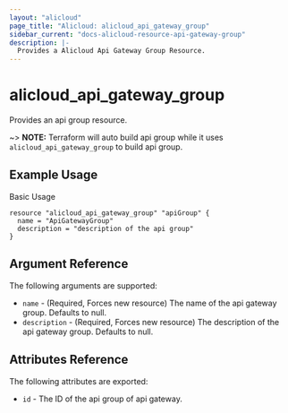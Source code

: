 ```yaml
---
layout: "alicloud"
page_title: "Alicloud: alicloud_api_gateway_group"
sidebar_current: "docs-alicloud-resource-api-gateway-group"
description: |-
  Provides a Alicloud Api Gateway Group Resource.
---
```


# alicloud_api_gateway_group

Provides an api group resource.

~> **NOTE:** Terraform will auto build api group while it uses `alicloud_api_gateway_group` to build api group.

## Example Usage

Basic Usage

```
resource "alicloud_api_gateway_group" "apiGroup" {
  name = "ApiGatewayGroup"
  description = "description of the api group"
}
```
## Argument Reference

The following arguments are supported:

* `name` - (Required, Forces new resource) The name of the api gateway group. Defaults to null.
* `description` - (Required, Forces new resource) The description of the api gateway group. Defaults to null.

## Attributes Reference

The following attributes are exported:

* `id` - The ID of the api group of api gateway.